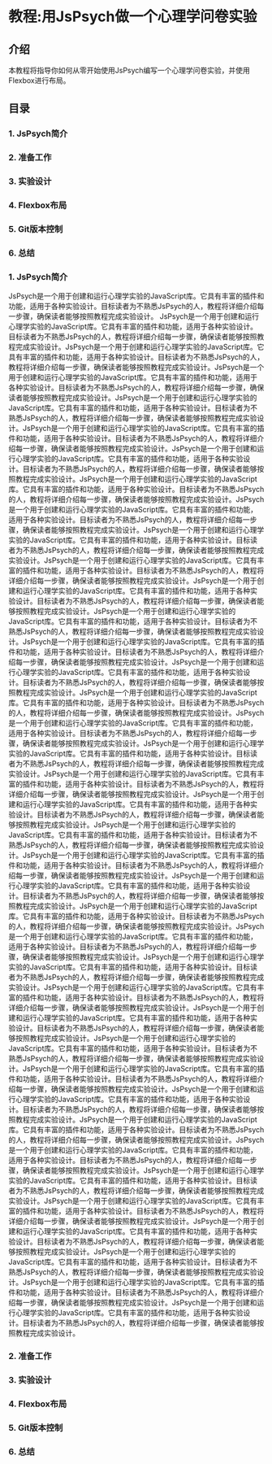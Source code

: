 # 教程:用JsPsych做一个心理学问卷实验

## 介绍
本教程将指导你如何从零开始使用JsPsych编写一个心理学问卷实验，并使用Flexbox进行布局。

## 目录
### 1. JsPsych简介
### 2. 准备工作
### 3. 实验设计
### 4. Flexbox布局
### 5. Git版本控制   
### 6. 总结   

### 1. JsPsych简介
JsPsych是一个用于创建和运行心理学实验的JavaScript库。它具有丰富的插件和功能，适用于各种实验设计。目标读者为不熟悉JsPsych的人，教程将详细介绍每一步骤，确保读者能够按照教程完成实验设计。
JsPsych是一个用于创建和运行心理学实验的JavaScript库。它具有丰富的插件和功能，适用于各种实验设计。目标读者为不熟悉JsPsych的人，教程将详细介绍每一步骤，确保读者能够按照教程完成实验设计。JsPsych是一个用于创建和运行心理学实验的JavaScript库。它具有丰富的插件和功能，适用于各种实验设计。目标读者为不熟悉JsPsych的人，教程将详细介绍每一步骤，确保读者能够按照教程完成实验设计。JsPsych是一个用于创建和运行心理学实验的JavaScript库。它具有丰富的插件和功能，适用于各种实验设计。目标读者为不熟悉JsPsych的人，教程将详细介绍每一步骤，确保读者能够按照教程完成实验设计。JsPsych是一个用于创建和运行心理学实验的JavaScript库。它具有丰富的插件和功能，适用于各种实验设计。目标读者为不熟悉JsPsych的人，教程将详细介绍每一步骤，确保读者能够按照教程完成实验设计。JsPsych是一个用于创建和运行心理学实验的JavaScript库。它具有丰富的插件和功能，适用于各种实验设计。目标读者为不熟悉JsPsych的人，教程将详细介绍每一步骤，确保读者能够按照教程完成实验设计。JsPsych是一个用于创建和运行心理学实验的JavaScript库。它具有丰富的插件和功能，适用于各种实验设计。目标读者为不熟悉JsPsych的人，教程将详细介绍每一步骤，确保读者能够按照教程完成实验设计。JsPsych是一个用于创建和运行心理学实验的JavaScript库。它具有丰富的插件和功能，适用于各种实验设计。目标读者为不熟悉JsPsych的人，教程将详细介绍每一步骤，确保读者能够按照教程完成实验设计。JsPsych是一个用于创建和运行心理学实验的JavaScript库。它具有丰富的插件和功能，适用于各种实验设计。目标读者为不熟悉JsPsych的人，教程将详细介绍每一步骤，确保读者能够按照教程完成实验设计。JsPsych是一个用于创建和运行心理学实验的JavaScript库。它具有丰富的插件和功能，适用于各种实验设计。目标读者为不熟悉JsPsych的人，教程将详细介绍每一步骤，确保读者能够按照教程完成实验设计。JsPsych是一个用于创建和运行心理学实验的JavaScript库。它具有丰富的插件和功能，适用于各种实验设计。目标读者为不熟悉JsPsych的人，教程将详细介绍每一步骤，确保读者能够按照教程完成实验设计。JsPsych是一个用于创建和运行心理学实验的JavaScript库。它具有丰富的插件和功能，适用于各种实验设计。目标读者为不熟悉JsPsych的人，教程将详细介绍每一步骤，确保读者能够按照教程完成实验设计。JsPsych是一个用于创建和运行心理学实验的JavaScript库。它具有丰富的插件和功能，适用于各种实验设计。目标读者为不熟悉JsPsych的人，教程将详细介绍每一步骤，确保读者能够按照教程完成实验设计。JsPsych是一个用于创建和运行心理学实验的JavaScript库。它具有丰富的插件和功能，适用于各种实验设计。目标读者为不熟悉JsPsych的人，教程将详细介绍每一步骤，确保读者能够按照教程完成实验设计。JsPsych是一个用于创建和运行心理学实验的JavaScript库。它具有丰富的插件和功能，适用于各种实验设计。目标读者为不熟悉JsPsych的人，教程将详细介绍每一步骤，确保读者能够按照教程完成实验设计。JsPsych是一个用于创建和运行心理学实验的JavaScript库。它具有丰富的插件和功能，适用于各种实验设计。目标读者为不熟悉JsPsych的人，教程将详细介绍每一步骤，确保读者能够按照教程完成实验设计。JsPsych是一个用于创建和运行心理学实验的JavaScript库。它具有丰富的插件和功能，适用于各种实验设计。目标读者为不熟悉JsPsych的人，教程将详细介绍每一步骤，确保读者能够按照教程完成实验设计。JsPsych是一个用于创建和运行心理学实验的JavaScript库。它具有丰富的插件和功能，适用于各种实验设计。目标读者为不熟悉JsPsych的人，教程将详细介绍每一步骤，确保读者能够按照教程完成实验设计。JsPsych是一个用于创建和运行心理学实验的JavaScript库。它具有丰富的插件和功能，适用于各种实验设计。目标读者为不熟悉JsPsych的人，教程将详细介绍每一步骤，确保读者能够按照教程完成实验设计。JsPsych是一个用于创建和运行心理学实验的JavaScript库。它具有丰富的插件和功能，适用于各种实验设计。目标读者为不熟悉JsPsych的人，教程将详细介绍每一步骤，确保读者能够按照教程完成实验设计。JsPsych是一个用于创建和运行心理学实验的JavaScript库。它具有丰富的插件和功能，适用于各种实验设计。目标读者为不熟悉JsPsych的人，教程将详细介绍每一步骤，确保读者能够按照教程完成实验设计。JsPsych是一个用于创建和运行心理学实验的JavaScript库。它具有丰富的插件和功能，适用于各种实验设计。目标读者为不熟悉JsPsych的人，教程将详细介绍每一步骤，确保读者能够按照教程完成实验设计。JsPsych是一个用于创建和运行心理学实验的JavaScript库。它具有丰富的插件和功能，适用于各种实验设计。目标读者为不熟悉JsPsych的人，教程将详细介绍每一步骤，确保读者能够按照教程完成实验设计。JsPsych是一个用于创建和运行心理学实验的JavaScript库。它具有丰富的插件和功能，适用于各种实验设计。目标读者为不熟悉JsPsych的人，教程将详细介绍每一步骤，确保读者能够按照教程完成实验设计。JsPsych是一个用于创建和运行心理学实验的JavaScript库。它具有丰富的插件和功能，适用于各种实验设计。目标读者为不熟悉JsPsych的人，教程将详细介绍每一步骤，确保读者能够按照教程完成实验设计。JsPsych是一个用于创建和运行心理学实验的JavaScript库。它具有丰富的插件和功能，适用于各种实验设计。目标读者为不熟悉JsPsych的人，教程将详细介绍每一步骤，确保读者能够按照教程完成实验设计。JsPsych是一个用于创建和运行心理学实验的JavaScript库。它具有丰富的插件和功能，适用于各种实验设计。目标读者为不熟悉JsPsych的人，教程将详细介绍每一步骤，确保读者能够按照教程完成实验设计。JsPsych是一个用于创建和运行心理学实验的JavaScript库。它具有丰富的插件和功能，适用于各种实验设计。目标读者为不熟悉JsPsych的人，教程将详细介绍每一步骤，确保读者能够按照教程完成实验设计。JsPsych是一个用于创建和运行心理学实验的JavaScript库。它具有丰富的插件和功能，适用于各种实验设计。目标读者为不熟悉JsPsych的人，教程将详细介绍每一步骤，确保读者能够按照教程完成实验设计。JsPsych是一个用于创建和运行心理学实验的JavaScript库。它具有丰富的插件和功能，适用于各种实验设计。目标读者为不熟悉JsPsych的人，教程将详细介绍每一步骤，确保读者能够按照教程完成实验设计。JsPsych是一个用于创建和运行心理学实验的JavaScript库。它具有丰富的插件和功能，适用于各种实验设计。目标读者为不熟悉JsPsych的人，教程将详细介绍每一步骤，确保读者能够按照教程完成实验设计。JsPsych是一个用于创建和运行心理学实验的JavaScript库。它具有丰富的插件和功能，适用于各种实验设计。目标读者为不熟悉JsPsych的人，教程将详细介绍每一步骤，确保读者能够按照教程完成实验设计。JsPsych是一个用于创建和运行心理学实验的JavaScript库。它具有丰富的插件和功能，适用于各种实验设计。目标读者为不熟悉JsPsych的人，教程将详细介绍每一步骤，确保读者能够按照教程完成实验设计。JsPsych是一个用于创建和运行心理学实验的JavaScript库。它具有丰富的插件和功能，适用于各种实验设计。目标读者为不熟悉JsPsych的人，教程将详细介绍每一步骤，确保读者能够按照教程完成实验设计。JsPsych是一个用于创建和运行心理学实验的JavaScript库。它具有丰富的插件和功能，适用于各种实验设计。目标读者为不熟悉JsPsych的人，教程将详细介绍每一步骤，确保读者能够按照教程完成实验设计。JsPsych是一个用于创建和运行心理学实验的JavaScript库。它具有丰富的插件和功能，适用于各种实验设计。目标读者为不熟悉JsPsych的人，教程将详细介绍每一步骤，确保读者能够按照教程完成实验设计。JsPsych是一个用于创建和运行心理学实验的JavaScript库。它具有丰富的插件和功能，适用于各种实验设计。目标读者为不熟悉JsPsych的人，教程将详细介绍每一步骤，确保读者能够按照教程完成实验设计。JsPsych是一个用于创建和运行心理学实验的JavaScript库。它具有丰富的插件和功能，适用于各种实验设计。目标读者为不熟悉JsPsych的人，教程将详细介绍每一步骤，确保读者能够按照教程完成实验设计。JsPsych是一个用于创建和运行心理学实验的JavaScript库。它具有丰富的插件和功能，适用于各种实验设计。目标读者为不熟悉JsPsych的人，教程将详细介绍每一步骤，确保读者能够按照教程完成实验设计。

### 2. 准备工作

### 3. 实验设计

### 4. Flexbox布局

### 5. Git版本控制   

### 6. 总结   
